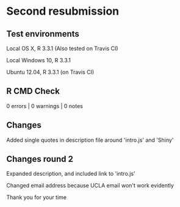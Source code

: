 # Second resubmission

## Test environments

Local OS X, R 3.3.1 (Also tested on Travis CI)

Local Windows 10, R 3.3.1

Ubuntu 12.04, R 3.3.1 (on Travis CI)

## R CMD Check

0 errors | 0 warnings | 0 notes

## Changes

Added single quotes in description file around 'intro.js' and 'Shiny'

## Changes round 2

Expanded description, and included link to 'intro.js'

Changed email address because UCLA email won't work evidently

Thank you for your time